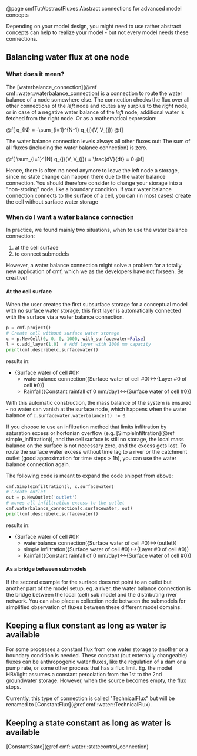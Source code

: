 @page cmfTutAbstractFluxes Abstract connections for advanced model concepts

Depending on your model design, you might need to use rather abstract concepts 
can help to realize your model - but not every model needs these connections.

## Balancing water flux at one node

### What does it mean?

The [waterbalance_connection](@ref cmf::water::waterbalance_connection) is 
a connection to route the water balance of a node somewhere else.
The connection checks the flux over all other connections of the *left* node
and routes any surplus to the *right* node, or in case of a negative water balance
of the *left* node, additional water is fetched from the right node. Or as a
mathematical expression:

@f[
q_{N} = -\sum_{i=1}^{N-1} q_{j}(V, V_{j})
@f]

The water balance connection levels always all other fluxes out: The sum of all fluxes 
(including the water balance connection) is zero.

@f[
\sum_{i=1}^{N} q_{j}(V, V_{j}) = \frac{dV}{dt} = 0
@f]

Hence, there is often no need anymore to leave the left node a storage, 
since no state change can happen there due to the water balance connection. 
You should therefore consider to change your storage into a "non-storing" node,
like a boundary condition. If your water balance connection connects to the surface of
a cell, you can (in most cases) create the cell without surface water storage

### When do I want a water balance connection

In practice, we found mainly two situations, when to use the water balance connection:

1. at the cell surface
2. to connect submodels

However, a water balance connection might solve a problem for a totally new application of cmf,
which we as the developers have not forseen. Be creative!

#### At the cell surface

When the user creates the first subsurface storage for a conceptual model with no surface water 
storage, this first layer is automatically connected with the surface via a 
water balance connection. 

~~~~~~~~~~~.py
p = cmf.project()
# Create cell without surface water storage
c = p.NewCell(0, 0, 0, 1000, with_surfacewater=False)
l = c.add_layer(1.0)  # Add layer with 1000 mm capacity
print(cmf.describe(c.surfacewater))
~~~~~~~~~~~

results in:

- {Surface water of cell #0}:
    - waterbalance connection({Surface water of cell #0}<->{Layer #0 of cell #0})
    - Rainfall({Constant rainfall of 0 mm/day}<->{Surface water of cell #0})


With this automatic construction, the mass balance of the system is ensured -
no water can vanish at the surface node, which happens when
the water balance of `c.surfacewater.waterbalance(t) != 0`.

If you choose to use an infiltration method that limits infiltration by saturation excess
or hortonian overflow (e.g. [SimpleInfiltration](@ref simple_infiltration)), and the cell
surface is still no storage, the local mass balance on the surface is not necessary zero,
and the excess gets lost. To route the surface water excess without time lag to a river
or the catchment outlet (good approximation for time steps > 1h), you can use the water
balance connection again.

The following code is meant to expand the code snippet from above:

~~~~~~~~~~~.py
cmf.SimpleInfiltration(l, c.surfacewater)
# Create outlet
out = p.NewOutlet('outlet')
# moves all infiltration excess to the outlet
cmf.waterbalance_connection(c.surfacewater, out)
print(cmf.describe(c.surfacewater))
~~~~~~~~~~~

results in:

- {Surface water of cell #0}:
    - waterbalance connection({Surface water of cell #0}<->{outlet})
    - simple infiltration({Surface water of cell #0}<->{Layer #0 of cell #0})
    - Rainfall({Constant rainfall of 0 mm/day}<->{Surface water of cell #0})


#### As a bridge between submodels

If the second example for the surface does not point to an outlet but another part
of the model setup, eg. a river, the water balance connection is the bridge between
the local (cell) sub model and the distributing river network. You can also place 
a collection node between the submodels for simplified observation of fluxes
between these different model domains.

## Keeping a flux constant as long as water is available

For some processes a constant flux from one water storage to another or
a boundary condition is needed. These constant (but externally changeable) fluxes
can be anthropogenic water fluxes, like the regulation of a dam or a pump rate,
or some other process that has a flux limit. Eg. the model HBVlight assumes
a constant percolation from the 1st to the 2nd groundwater storage. However,
when the source becomes empty, the flux stops. 

Currently, this type of connection is called "TechnicalFlux"
but will be renamed to [ConstantFlux](@ref cmf::water::TechnicalFlux). 

## Keeping a state constant as long as water is available

[ConstantState](@ref cmf::water::statecontrol_connection)